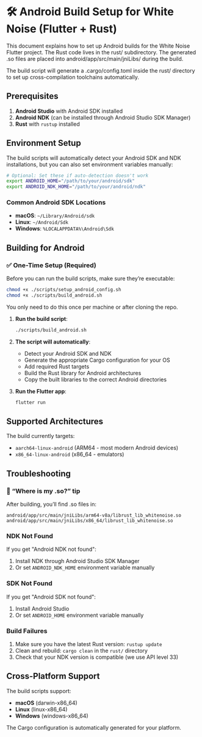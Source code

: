 # 🛠 Android Build Setup for White Noise (Flutter + Rust)

This document explains how to set up Android builds for the White Noise Flutter project.
The Rust code lives in the rust/ subdirectory. The generated .so files are placed into android/app/src/main/jniLibs/<abi> during the build.

The build script will generate a .cargo/config.toml inside the rust/ directory to set up cross-compilation toolchains automatically.

## Prerequisites

1. **Android Studio** with Android SDK installed
2. **Android NDK** (can be installed through Android Studio SDK Manager)
3. **Rust** with `rustup` installed

## Environment Setup

The build scripts will automatically detect your Android SDK and NDK installations, but you can also set environment variables manually:

```bash
# Optional: Set these if auto-detection doesn't work
export ANDROID_HOME="/path/to/your/android/sdk"
export ANDROID_NDK_HOME="/path/to/your/android/ndk"
```

### Common Android SDK Locations

- **macOS**: `~/Library/Android/sdk`
- **Linux**: `~/Android/Sdk`
- **Windows**: `%LOCALAPPDATA%\Android\Sdk`

## Building for Android
### ✅ One-Time Setup (Required)

Before you can run the build scripts, make sure they’re executable:
```bash
chmod +x ./scripts/setup_android_config.sh
chmod +x ./scripts/build_android.sh
```
You only need to do this once per machine or after cloning the repo.

1. **Run the build script**:
   ```bash
   ./scripts/build_android.sh
   ```

2. **The script will automatically**:
   - Detect your Android SDK and NDK
   - Generate the appropriate Cargo configuration for your OS
   - Add required Rust targets
   - Build the Rust library for Android architectures
   - Copy the built libraries to the correct Android directories

3. **Run the Flutter app**:
   ```bash
   flutter run
   ```

## Supported Architectures

The build currently targets:
- `aarch64-linux-android` (ARM64 - most modern Android devices)
- `x86_64-linux-android` (x86_64 - emulators)

## Troubleshooting

### 📌 “Where is my .so?” tip
After building, you’ll find .so files in:

```
android/app/src/main/jniLibs/arm64-v8a/librust_lib_whitenoise.so
android/app/src/main/jniLibs/x86_64/librust_lib_whitenoise.so
```

### NDK Not Found
If you get "Android NDK not found":
1. Install NDK through Android Studio SDK Manager
2. Or set `ANDROID_NDK_HOME` environment variable manually

### SDK Not Found
If you get "Android SDK not found":
1. Install Android Studio
2. Or set `ANDROID_HOME` environment variable manually

### Build Failures
1. Make sure you have the latest Rust version: `rustup update`
2. Clean and rebuild: `cargo clean` in the `rust/` directory
3. Check that your NDK version is compatible (we use API level 33)

## Cross-Platform Support

The build scripts support:
- **macOS** (darwin-x86_64)
- **Linux** (linux-x86_64)  
- **Windows** (windows-x86_64)

The Cargo configuration is automatically generated for your platform. 